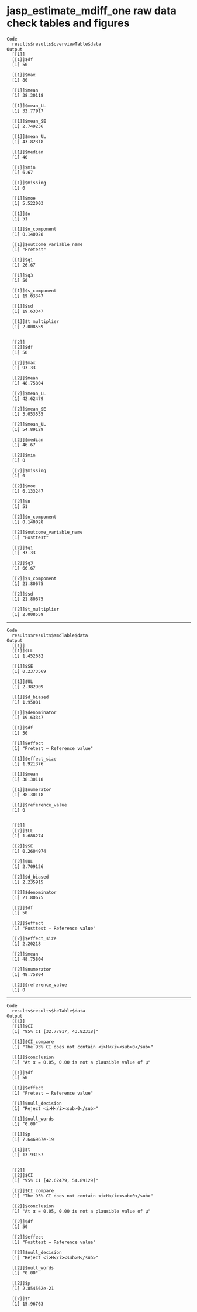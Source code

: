 # jasp_estimate_mdiff_one raw data check tables and figures

    Code
      results$results$overviewTable$data
    Output
      [[1]]
      [[1]]$df
      [1] 50
      
      [[1]]$max
      [1] 80
      
      [[1]]$mean
      [1] 38.30118
      
      [[1]]$mean_LL
      [1] 32.77917
      
      [[1]]$mean_SE
      [1] 2.749236
      
      [[1]]$mean_UL
      [1] 43.82318
      
      [[1]]$median
      [1] 40
      
      [[1]]$min
      [1] 6.67
      
      [[1]]$missing
      [1] 0
      
      [[1]]$moe
      [1] 5.522003
      
      [[1]]$n
      [1] 51
      
      [[1]]$n_component
      [1] 0.140028
      
      [[1]]$outcome_variable_name
      [1] "Pretest"
      
      [[1]]$q1
      [1] 26.67
      
      [[1]]$q3
      [1] 50
      
      [[1]]$s_component
      [1] 19.63347
      
      [[1]]$sd
      [1] 19.63347
      
      [[1]]$t_multiplier
      [1] 2.008559
      
      
      [[2]]
      [[2]]$df
      [1] 50
      
      [[2]]$max
      [1] 93.33
      
      [[2]]$mean
      [1] 48.75804
      
      [[2]]$mean_LL
      [1] 42.62479
      
      [[2]]$mean_SE
      [1] 3.053555
      
      [[2]]$mean_UL
      [1] 54.89129
      
      [[2]]$median
      [1] 46.67
      
      [[2]]$min
      [1] 0
      
      [[2]]$missing
      [1] 0
      
      [[2]]$moe
      [1] 6.133247
      
      [[2]]$n
      [1] 51
      
      [[2]]$n_component
      [1] 0.140028
      
      [[2]]$outcome_variable_name
      [1] "Posttest"
      
      [[2]]$q1
      [1] 33.33
      
      [[2]]$q3
      [1] 66.67
      
      [[2]]$s_component
      [1] 21.80675
      
      [[2]]$sd
      [1] 21.80675
      
      [[2]]$t_multiplier
      [1] 2.008559
      
      

---

    Code
      results$results$smdTable$data
    Output
      [[1]]
      [[1]]$LL
      [1] 1.452682
      
      [[1]]$SE
      [1] 0.2373569
      
      [[1]]$UL
      [1] 2.382909
      
      [[1]]$d_biased
      [1] 1.95081
      
      [[1]]$denominator
      [1] 19.63347
      
      [[1]]$df
      [1] 50
      
      [[1]]$effect
      [1] "Pretest ‒ Reference value"
      
      [[1]]$effect_size
      [1] 1.921376
      
      [[1]]$mean
      [1] 38.30118
      
      [[1]]$numerator
      [1] 38.30118
      
      [[1]]$reference_value
      [1] 0
      
      
      [[2]]
      [[2]]$LL
      [1] 1.688274
      
      [[2]]$SE
      [1] 0.2604974
      
      [[2]]$UL
      [1] 2.709126
      
      [[2]]$d_biased
      [1] 2.235915
      
      [[2]]$denominator
      [1] 21.80675
      
      [[2]]$df
      [1] 50
      
      [[2]]$effect
      [1] "Posttest ‒ Reference value"
      
      [[2]]$effect_size
      [1] 2.20218
      
      [[2]]$mean
      [1] 48.75804
      
      [[2]]$numerator
      [1] 48.75804
      
      [[2]]$reference_value
      [1] 0
      
      

---

    Code
      results$results$heTable$data
    Output
      [[1]]
      [[1]]$CI
      [1] "95% CI [32.77917, 43.82318]"
      
      [[1]]$CI_compare
      [1] "The 95% CI does not contain <i>H</i><sub>0</sub>"
      
      [[1]]$conclusion
      [1] "At α = 0.05, 0.00 is not a plausible value of μ"
      
      [[1]]$df
      [1] 50
      
      [[1]]$effect
      [1] "Pretest ‒ Reference value"
      
      [[1]]$null_decision
      [1] "Reject <i>H</i><sub>0</sub>"
      
      [[1]]$null_words
      [1] "0.00"
      
      [[1]]$p
      [1] 7.646967e-19
      
      [[1]]$t
      [1] 13.93157
      
      
      [[2]]
      [[2]]$CI
      [1] "95% CI [42.62479, 54.89129]"
      
      [[2]]$CI_compare
      [1] "The 95% CI does not contain <i>H</i><sub>0</sub>"
      
      [[2]]$conclusion
      [1] "At α = 0.05, 0.00 is not a plausible value of μ"
      
      [[2]]$df
      [1] 50
      
      [[2]]$effect
      [1] "Posttest ‒ Reference value"
      
      [[2]]$null_decision
      [1] "Reject <i>H</i><sub>0</sub>"
      
      [[2]]$null_words
      [1] "0.00"
      
      [[2]]$p
      [1] 2.854562e-21
      
      [[2]]$t
      [1] 15.96763
      
      

